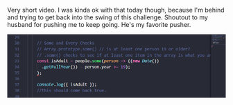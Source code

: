 Very short video. I was kinda ok with that today though, because I'm behind and trying to get back into the swing of this challenge. Shoutout to my husband for pushing me to keep going. He's my favorite pusher. 

![code snippet](img/codesnip.PNG)